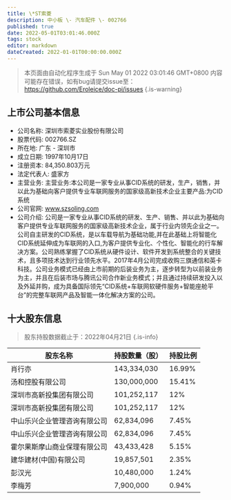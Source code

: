 ```yaml
---
title: \*ST索菱
description: 中小板 \- 汽车配件 \- 002766
published: true
date: 2022-05-01T03:01:46.000Z
tags: stock
editor: markdown
dateCreated: 2022-01-01T00:00:00.000Z
---
```


> 本页面由自动化程序生成于 Sun May 01 2022 03:01:46 GMT+0800
> 内容可能存在错误，如有bug请提交issue至：https://github.com/Eroleice/doc-pi/issues
{.is-warning}

## 上市公司基本信息
- 公司名称: 深圳市索菱实业股份有限公司
- 股票代码: 002766.SZ
- 所在地: 广东 - 深圳市
- 成立日期: 1997年10月17日
- 注册资本: 84,350.803万元
- 法定代表人: 盛家方
- 主营业务: 主营业务:本公司是一家专业从事CID系统的研发，生产，销售，并以此为基础向客户提供专业车联网服务的国家级高新技术企业主要产品:为CID系统
- 公司官网: www.szsoling.com
- 公司介绍: 公司是一家专业从事CID系统的研发、生产、销售、并以此为基础向客户提供专业车联网服务的国家级高新技术企业，属于行业内领先企业之一。公司自主研发的CID系统，是以车载导航为基础功能,并在此基础上将智能化CID系统延伸成为车联网的入口,为客户提供专业化、个性化、智能化的行车解决方案。公司熟练掌握了CID系统从硬件设计、软件开发到系统整合的关键技术，且多项技术达到行业领先水平。2017年4月公司完成收购三旗通信和英卡科技。公司业务模式已经由上市前期的后装业务为主，逐步转型为以前装业务为主，并且在后装市场与腾讯公司合作新业务模式；并且通过持续研发投入以及外延并购，成为具备国际领先“CID系统+车联网软硬件服务+智能座舱平台”的完整车联网产品及智能一体化解决方案的公司。


## 十大股东信息
> 股东持股数据截止于：2022年04月21日
{.is-info}

| 股东名称 | 持股数量（股） | 持股比例 |
| --- | --- | --- |
| 肖行亦 | 143,334,030 | 16.99% |
| 汤和控股有限公司 | 130,000,000 | 15.41% |
| 深圳市高新投集团有限公司 | 101,252,117 | 12% |
| 深圳市高新投集团有限公司 | 101,252,117 | 12% |
| 中山乐兴企业管理咨询有限公司 | 62,834,096 | 7.45% |
| 中山乐兴企业管理咨询有限公司 | 62,834,096 | 7.45% |
| 霍尔果斯摩山商业保理有限公司 | 43,433,428 | 5.15% |
| 建华建材(中国)有限公司 | 19,857,501 | 2.35% |
| 彭汉光 | 10,480,000 | 1.24% |
| 李梅芳 | 7,900,000 | 0.94% |




